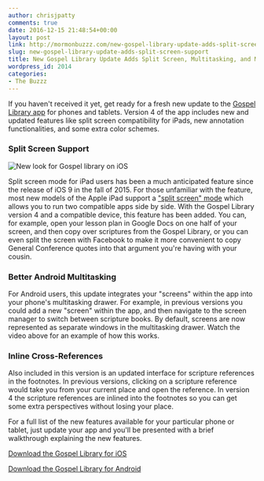 ```yaml
---
author: chrisjpatty
comments: true
date: 2016-12-15 21:48:54+00:00
layout: post
link: http://mormonbuzzz.com/new-gospel-library-update-adds-split-screen-support/
slug: new-gospel-library-update-adds-split-screen-support
title: New Gospel Library Update Adds Split Screen, Multitasking, and More
wordpress_id: 2014
categories:
- The Buzzz
---
```


If you haven't received it yet, get ready for a fresh new update to the [Gospel Library app](http://gospellibrary.lds.org?CID=gospel_library_website_campaign) for phones and tablets. Version 4 of the app includes new and updated features like split screen compatibility for iPads, new annotation functionalities, and some extra color schemes.




### Split Screen Support


![New look for Gospel library on iOS](http://mormonbuzzz.com/wp-content/uploads/2016/12/gospel_library_ios-1024x683.jpg)



Split screen mode for iPad users has been a much anticipated feature since the release of iOS 9 in the fall of 2015. For those unfamiliar with the feature, most new models of the Apple iPad support a ["split screen" mode](https://support.apple.com/en-us/HT202070) which allows you to run two compatible apps side by side. With the Gospel Library version 4 and a compatible device, this feature has been added. You can, for example, open your lesson plan in Google Docs on one half of your screen, and then copy over scriptures from the Gospel Library, or you can even split the screen with Facebook to make it more convenient to copy General Conference quotes into that argument you're having with your cousin.




### Better Android Multitasking






For Android users, this update integrates your "screens" within the app into your phone's multitasking drawer. For example, in previous versions you could add a new "screen" within the app, and then navigate to the screen manager to switch between scripture books. By default, screens are now represented as separate windows in the multitasking drawer. Watch the video above for an example of how this works.




### Inline Cross-References






Also included in this version is an updated interface for scripture references in the footnotes. In previous versions, clicking on a scripture reference would take you from your current place and open the reference. In version 4 the scripture references are inlined into the footnotes so you can get some extra perspectives without losing your place.





For a full list of the new features available for your particular phone or tablet, just update your app and you'll be presented with a brief walkthrough explaining the new features.



[Download the Gospel Library for iOS](https://itunes.apple.com/us/app/gospel-library/id598329798?mt=8)

[Download the Gospel Library for Android](https://play.google.com/store/apps/details?id=org.lds.ldssa&hl=en)
